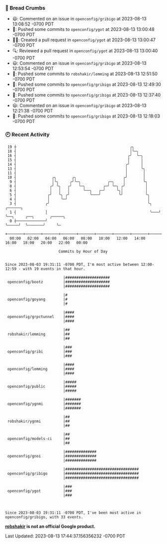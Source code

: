 ### 🍞 Bread Crumbs

 * 😃: Commented on an issue in `openconfig/gribigo` at 2023-08-13 13:08:52 -0700 PDT
 * 🚢: Pushed some commits to `openconfig/ygot` at 2023-08-13 13:00:48 -0700 PDT
 * ✍🏼: Created a pull request in `openconfig/ygot` at 2023-08-13 13:00:47 -0700 PDT
 * 🔍: Reviewed a pull request in  `openconfig/ygot` at 2023-08-13 13:00:40 -0700 PDT
 * 😃: Commented on an issue in `openconfig/gribigo` at 2023-08-13 12:53:54 -0700 PDT
 * 🚢: Pushed some commits to `robshakir/lemming` at 2023-08-13 12:51:50 -0700 PDT
 * 🚢: Pushed some commits to `openconfig/gribigo` at 2023-08-13 12:49:30 -0700 PDT
 * 🚢: Pushed some commits to `openconfig/gribigo` at 2023-08-13 12:37:40 -0700 PDT
 * 😃: Commented on an issue in `openconfig/gribigo` at 2023-08-13 12:21:38 -0700 PDT
 * 🚢: Pushed some commits to `openconfig/gribigo` at 2023-08-13 12:18:03 -0700 PDT

### 🕘 Recent Activity
```
 19 ┼                                                   ╭╮
 18 ┤                                                   │╰─╮
 16 ┤                                                  ╭╯  ╰─╮
 15 ┤                                                  │     │
 14 ┤                                                 ╭╯     │
 13 ┤                                                 │      ╰╮
 11 ┤                                                 │       │
 10 ┤                ╭╮       ╭╮                     ╭╯       │
  9 ┤                │╰╮     ╭╯╰─╮            ╭─╮    │        ╰╮
  8 ┤               ╭╯ ╰╮   ╭╯   ╰─╮        ╭─╯ ╰─╮ ╭╯         │
  6 ┤               │   │   │      ╰──╮   ╭─╯     ╰╮│          │
  5 ┤              ╭╯   ╰╮ ╭╯         ╰───╯        ╰╯          ╰╮
  4 ┤              │     ╰─╯                                    │
  3 ┤             ╭╯                                            ╰╮   ╭──────╮
  1 ┤             │                                              ╰───╯      ╰──╮     ╭──╮       ╭─────╮
  0 ┼─────────────╯                                                            ╰─────╯  ╰───────╯     ╰─
    +───────+───────+───────+───────+───────+───────+───────+───────+───────+───────+───────+───────+────
  00:00   02:00   04:00   06:00   08:00   10:00   12:00   14:00   16:00   18:00   20:00   22:00   00:00   

						Commits by Hour of Day


Since 2023-08-03 19:31:11 -0700 PDT, I'm most active between 12:00-12:59 - with 19 events in that hour.

```



```
                          |####################
 openconfig/bootz         |####################
                          |####################

                          |#
 openconfig/goyang        |#
                          |#

                          |####
 openconfig/grpctunnel    |####
                          |####

                          |##
 robshakir/lemming        |##
                          |##

                          |###
 openconfig/gribi         |###
                          |###

                          |####
 openconfig/lemming       |####
                          |####

                          |#####
 openconfig/public        |#####
                          |#####

                          |#######
 openconfig/ygnmi         |#######
                          |#######

                          |##
 robshakir/ygnmi          |##
                          |##

                          |##
 openconfig/models-ci     |##
                          |##

                          |##############
 openconfig/gnoi          |##############
                          |##############

                          |#################################
 openconfig/gribigo       |#################################
                          |#################################

                          |###
 openconfig/ygot          |###
                          |###



Since 2023-08-03 19:31:11 -0700 PDT, I've been most active in openconfig/gribigo, with 33 events.

```
**[robshakir](mailto:robjs@google.com) is not an official Google product.**  


Last Updated: 2023-08-13 17:44:37.156356232 -0700 PDT
